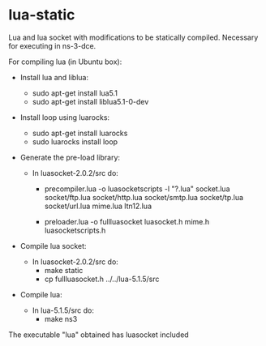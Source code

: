 lua-static
==========

Lua and lua socket with modifications to be statically compiled. Necessary for executing in ns-3-dce.

For compiling lua (in Ubuntu box):

- Install lua and liblua:
  - sudo apt-get install lua5.1
  - sudo apt-get install liblua5.1-0-dev

- Install loop using luarocks:
  - sudo apt-get install luarocks
  - sudo luarocks install loop

- Generate the pre-load library:
  - In luasocket-2.0.2/src do:
    - precompiler.lua -o luasocketscripts -l "?.lua" socket.lua socket/ftp.lua socket/http.lua socket/smtp.lua socket/tp.lua socket/url.lua mime.lua ltn12.lua

    - preloader.lua -o fullluasocket luasocket.h mime.h luasocketscripts.h
- Compile lua socket:
  - In luasocket-2.0.2/src do:
    - make static
    - cp fullluasocket.h ../../lua-5.1.5/src
    
- Compile lua:
  - In lua-5.1.5/src do:
    - make ns3
    
The executable "lua" obtained has luasocket included
  
  

